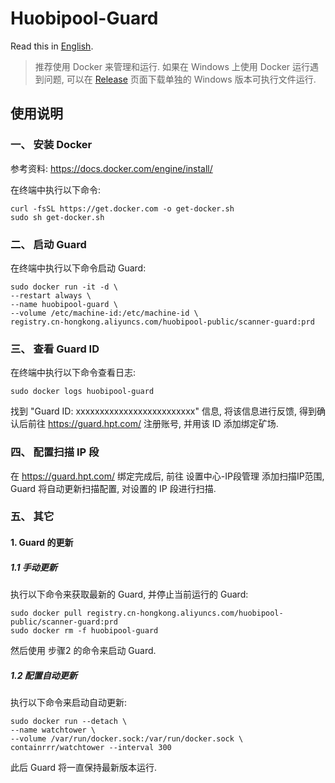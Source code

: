 # Huobipool-Guard

Read this in [English](README.en.md).

> 推荐使用 Docker 来管理和运行. 如果在 Windows 上使用 Docker 运行遇到问题, 可以在 [Release](https://github.com/github-huobipool/Huobipool-Guard/releases) 页面下载单独的 Windows 版本可执行文件运行.

## 使用说明

### 一、 安装 Docker

参考资料: https://docs.docker.com/engine/install/

在终端中执行以下命令:

```
curl -fsSL https://get.docker.com -o get-docker.sh
sudo sh get-docker.sh
```

### 二、 启动 Guard

在终端中执行以下命令启动 Guard:

```
sudo docker run -it -d \
--restart always \
--name huobipool-guard \
--volume /etc/machine-id:/etc/machine-id \
registry.cn-hongkong.aliyuncs.com/huobipool-public/scanner-guard:prd
```

### 三、 查看 Guard ID

在终端中执行以下命令查看日志:

```
sudo docker logs huobipool-guard
```

找到 "Guard ID: xxxxxxxxxxxxxxxxxxxxxxxxx" 信息, 将该信息进行反馈, 得到确认后前往 https://guard.hpt.com/ 注册账号, 并用该 ID 添加绑定矿场.

### 四、 配置扫描 IP 段

在 https://guard.hpt.com/ 绑定完成后, 前往 设置中心-IP段管理 添加扫描IP范围, Guard 将自动更新扫描配置, 对设置的 IP 段进行扫描.

### 五、 其它

#### 1. Guard 的更新

##### 1.1 手动更新

执行以下命令来获取最新的 Guard, 并停止当前运行的 Guard:

``` 
sudo docker pull registry.cn-hongkong.aliyuncs.com/huobipool-public/scanner-guard:prd
sudo docker rm -f huobipool-guard
```

然后使用 步骤2 的命令来启动 Guard.

##### 1.2 配置自动更新

执行以下命令来启动自动更新:

```
sudo docker run --detach \
--name watchtower \
--volume /var/run/docker.sock:/var/run/docker.sock \
containrrr/watchtower --interval 300
```

此后 Guard 将一直保持最新版本运行.
